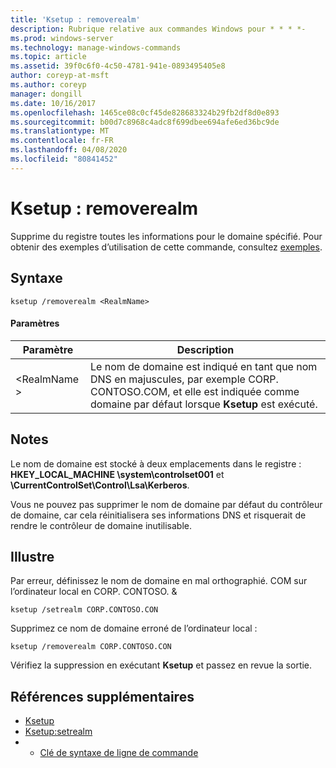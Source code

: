 ```yaml
---
title: 'Ksetup : removerealm'
description: Rubrique relative aux commandes Windows pour * * * *-
ms.prod: windows-server
ms.technology: manage-windows-commands
ms.topic: article
ms.assetid: 39f0c6f0-4c50-4781-941e-0893495405e8
author: coreyp-at-msft
ms.author: coreyp
manager: dongill
ms.date: 10/16/2017
ms.openlocfilehash: 1465ce08c0cf45de828683324b29fb2df8d0e893
ms.sourcegitcommit: b00d7c8968c4adc8f699dbee694afe6ed36bc9de
ms.translationtype: MT
ms.contentlocale: fr-FR
ms.lasthandoff: 04/08/2020
ms.locfileid: "80841452"
---
```

# <a name="ksetupremoverealm"></a>Ksetup : removerealm



Supprime du registre toutes les informations pour le domaine spécifié. Pour obtenir des exemples d’utilisation de cette commande, consultez [exemples](#BKMK_Examples).

## <a name="syntax"></a>Syntaxe

```
ksetup /removerealm <RealmName>
```

#### <a name="parameters"></a>Paramètres

|Paramètre|Description|
|---------|-----------|
|\<RealmName >|Le nom de domaine est indiqué en tant que nom DNS en majuscules, par exemple CORP. CONTOSO.COM, et elle est indiquée comme domaine par défaut lorsque **Ksetup** est exécuté.|

## <a name="remarks"></a>Notes

Le nom de domaine est stocké à deux emplacements dans le registre : **HKEY_LOCAL_MACHINE \system\controlset001** et **\CurrentControlSet\Control\Lsa\Kerberos**.

Vous ne pouvez pas supprimer le nom de domaine par défaut du contrôleur de domaine, car cela réinitialisera ses informations DNS et risquerait de rendre le contrôleur de domaine inutilisable.

## <a name="examples"></a><a name=BKMK_Examples></a>Illustre

Par erreur, définissez le nom de domaine en mal orthographié. COM sur l’ordinateur local en CORP. CONTOSO. &AMP;
```
ksetup /setrealm CORP.CONTOSO.CON
```
Supprimez ce nom de domaine erroné de l’ordinateur local :
```
ksetup /removerealm CORP.CONTOSO.CON
```
Vérifiez la suppression en exécutant **Ksetup** et passez en revue la sortie.

## <a name="additional-references"></a>Références supplémentaires

-   [Ksetup](ksetup.md)
-   [Ksetup:setrealm](ksetup-setrealm.md)
-   - [Clé de syntaxe de ligne de commande](command-line-syntax-key.md)